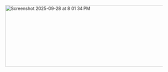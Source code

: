<img width="701" height="197" alt="Screenshot 2025-09-28 at 8 01 34 PM" src="https://github.com/user-attachments/assets/510cf5ee-7c9c-4f22-b301-a62117fa001c" />
